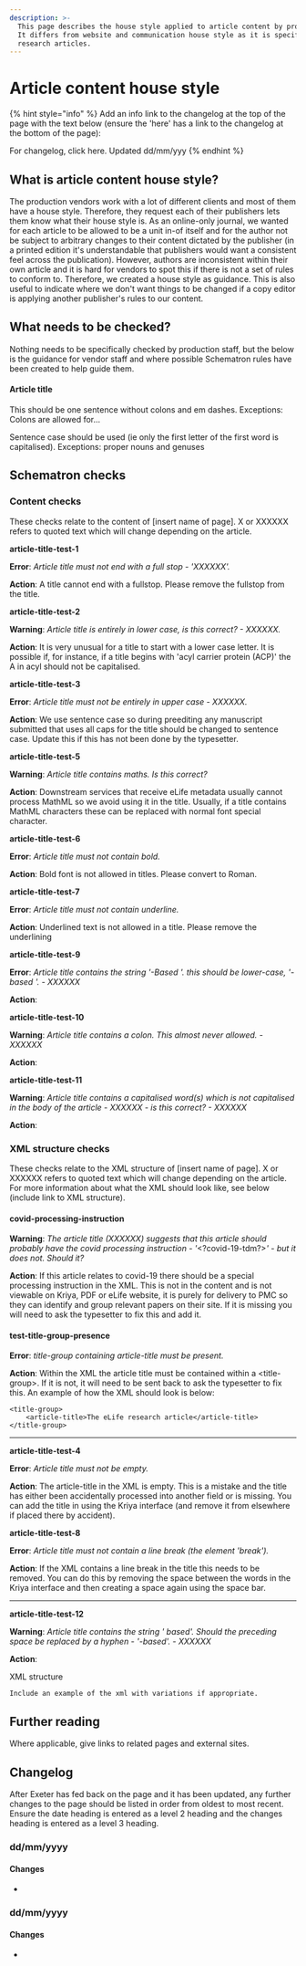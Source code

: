 ```yaml
---
description: >-
  This page describes the house style applied to article content by production.
  It differs from website and communication house style as it is specific to the
  research articles.
---
```


# Article content house style

{% hint style="info" %}
Add an info link to the changelog at the top of the page with the text below (ensure the 'here' has a link to the changelog at the bottom of the page): 

For changelog, click here. Updated dd/mm/yyy
{% endhint %}

## What is article content house style?

The production vendors work with a lot of different clients and most of them have a house style. Therefore, they request each of their publishers lets them know what their house style is. As an online-only journal, we wanted for each article to be allowed to be a unit in-of itself and for the author not be subject to arbitrary changes to their content dictated by the publisher (in a printed edition it's understandable that publishers would want a consistent feel across the publication). However, authors are inconsistent within their own article and it is hard for vendors to spot this if there is not a set of rules to conform to. Therefore, we created a house style as guidance. This is also useful to indicate where we don't want things to be changed if a copy editor is applying another publisher's rules to our content.

## What needs to be checked?

Nothing needs to be specifically checked by production staff, but the below is the guidance for vendor staff and where possible Schematron rules have been created to help guide them.

#### Article title

This should be one sentence without colons and em dashes. Exceptions: Colons are allowed for...

Sentence case should be used (ie only the first letter of the first word is capitalised). Exceptions: proper nouns and genuses



## Schematron checks

### Content checks

These checks relate to the content of \[insert name of page]. X or XXXXXX refers to quoted text which will change depending on the article.

**article-title-test-1**

**Error**: _Article title must not end with a full stop - 'XXXXXX'._

**Action**: A title cannot end with a fullstop. Please remove the fullstop from the title.

**article-title-test-2**

**Warning**: _Article title is entirely in lower case, is this correct? - XXXXXX._

**Action**: It is very unusual for a title to start with a lower case letter. It is possible if, for instance, if a title begins with 'acyl carrier protein (ACP)' the A in acyl should not be capitalised.

**article-title-test-3**

**Error**: _Article title must not be entirely in upper case - XXXXXX._

**Action**: We use sentence case so during preediting any manuscript submitted that uses all caps for the title should be changed to sentence case. Update this if this has not been done by the typesetter.

**article-title-test-5**

**Warning**: _Article title contains maths. Is this correct?_

**Action**: Downstream services that receive eLife metadata usually cannot process MathML so we avoid using it in the title. Usually, if a title contains MathML characters these can be replaced with normal font special character.

**article-title-test-6**

**Error**: _Article title must not contain bold._

**Action**: Bold font is not allowed in titles. Please convert to Roman.

**article-title-test-7**

**Error**: _Article title must not contain underline._

**Action**: Underlined text is not allowed in a title. Please remove the underlining

**article-title-test-9**

**Error**: _Article title contains the string '-Based '. this should be lower-case, '-based '. - XXXXXX_

**Action**:

**article-title-test-10**

**Warning**: _Article title contains a colon. This almost never allowed. - XXXXXX_

**Action**:

**article-title-test-11**

**Warning**: _Article title contains a capitalised word(s) which is not capitalised in the body of the article - XXXXXX - is this correct? - XXXXXX_

**Action**:

### XML structure checks

These checks relate to the XML structure of \[insert name of page]. ‌X or XXXXXX refers to quoted text which will change depending on the article. For more information about what the XML should look like, see below (include link to XML structure).

#### **covid-processing-instruction**

**Warning**: _The article title (XXXXXX) suggests that this article should probably have the covid processing instruction - '_\<?covid-19-tdm?>_' - but it does not. Should it?_

**Action**: If this article relates to covid-19 there should be a special processing instruction in the XML. This is not in the content and is not viewable on Kriya, PDF or eLife website, it is purely for delivery to PMC so they can identify and group relevant papers on their site. If it is missing you will need to ask the typesetter to fix this and add it.

#### **test-title-group-presence**

**Error**: _title-group containing article-title must be present._

**Action**: Within the XML the article title must be contained within a \<title-group>. If it is not, it will need to be sent back to ask the typesetter to fix this. An example of how the XML should look is below:

```
<title-group>
    <article-title>The eLife research article</article-title>
</title-group>
```

****

**article-title-test-4**

**Error**: _Article title must not be empty._

**Action**: The article-title in the XML is empty. This is a mistake and the title has either been accidentally processed into another field or is missing. You can add the title in using the Kriya interface (and remove it from elsewhere if placed there by accident).

**article-title-test-8**

**Error**: _Article title must not contain a line break (the element 'break')._

**Action**: If the XML contains a line break in the title this needs to be removed. You can do this by removing the space between the words in the Kriya interface and then creating a space again using the space bar.

****

**article-title-test-12**

**Warning**: _Article title contains the string ' based'. Should the preceding space be replaced by a hyphen - '-based'. - XXXXXX_

**Action**:

XML structure

```
Include an example of the xml with variations if appropriate. 
```

## Further reading

Where applicable, give links to related pages and external sites.

## Changelog

After Exeter has fed back on the page and it has been updated, any further changes to the page should be listed in order from oldest to most recent. Ensure the date heading is entered as a level 2 heading and the changes heading is entered as a level 3 heading.

### dd/mm/yyyy

#### Changes

*

### dd/mm/yyyy

#### Changes

*

